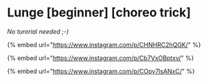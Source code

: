 # Lunge \[beginner] \[choreo trick]

_No turorial needed ;-)_

{% embed url="https://www.instagram.com/p/CHNHRC2hQGK/" %}

{% embed url="https://www.instagram.com/p/Cb7VxOBptxv/" %}

{% embed url="https://www.instagram.com/p/COpy7lsANxC/" %}
